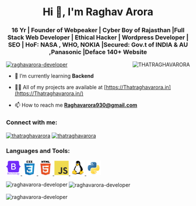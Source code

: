 <h1 align="center">Hi 👋, I'm Raghav Arora</h1>
<h3 align="center">16 Yr | Founder of Webpeaker | Cyber Boy of Rajasthan |Full Stack Web Developer | Ethical Hacker | Wordpress Developer | SEO | HoF: NASA , WHO, NOKIA |Secured: Gov.t of INDIA & AU ,Panasonic |Deface 140+ Website</h3>
<img align="right" src="https://i.redd.it/n8agw6z2smyb1.gif" alt="THATRAGHAVARORA" /> </p>

<p align="left"> <a href="https://github.com/ryo-ma/github-profile-trophy"><img src="https://github-profile-trophy.vercel.app/?username=raghavarora-developer" alt="raghavarora-developer" /></a> </p>

- 🌱 I’m currently learning **Backend**

- 👨‍💻 All of my projects are available at [https://Thatraghavarora.in](https://Thatraghavarora.in/)

- 📫 How to reach me **Raghavarora930@gmail.com**

<h3 align="left">Connect with me:</h3>
<p align="left">
<a href="https://linkedin.com/in/thatraghavarora" target="blank"><img align="center" src="https://raw.githubusercontent.com/rahuldkjain/github-profile-readme-generator/master/src/images/icons/Social/linked-in-alt.svg" alt="thatraghavarora" height="30" width="40" /></a>
<a href="https://instagram.com/thatraghavarora" target="blank"><img align="center" src="https://raw.githubusercontent.com/rahuldkjain/github-profile-readme-generator/master/src/images/icons/Social/instagram.svg" alt="thatraghavarora" height="30" width="40" /></a>
</p>

<h3 align="left">Languages and Tools:</h3>
<p align="left"> <a href="https://getbootstrap.com" target="_blank" rel="noreferrer"> <img src="https://raw.githubusercontent.com/devicons/devicon/master/icons/bootstrap/bootstrap-plain-wordmark.svg" alt="bootstrap" width="40" height="40"/> </a> <a href="https://www.w3schools.com/css/" target="_blank" rel="noreferrer"> <img src="https://raw.githubusercontent.com/devicons/devicon/master/icons/css3/css3-original-wordmark.svg" alt="css3" width="40" height="40"/> </a> <a href="https://www.w3.org/html/" target="_blank" rel="noreferrer"> <img src="https://raw.githubusercontent.com/devicons/devicon/master/icons/html5/html5-original-wordmark.svg" alt="html5" width="40" height="40"/> </a> <a href="https://developer.mozilla.org/en-US/docs/Web/JavaScript" target="_blank" rel="noreferrer"> <img src="https://raw.githubusercontent.com/devicons/devicon/master/icons/javascript/javascript-original.svg" alt="javascript" width="40" height="40"/> </a> <a href="https://www.linux.org/" target="_blank" rel="noreferrer"> <img src="https://raw.githubusercontent.com/devicons/devicon/master/icons/linux/linux-original.svg" alt="linux" width="40" height="40"/> </a> <a href="https://www.python.org" target="_blank" rel="noreferrer"> <img src="https://raw.githubusercontent.com/devicons/devicon/master/icons/python/python-original.svg" alt="python" width="40" height="40"/> </a> </p>

<p><img align="left" src="https://github-readme-stats.vercel.app/api/top-langs?username=raghavarora-developer&show_icons=true&locale=en&layout=compact" alt="raghavarora-developer" /></p>

<p>&nbsp;<img align="center" src="https://github-readme-stats.vercel.app/api?username=raghavarora-developer&show_icons=true&locale=en" alt="raghavarora-developer" /></p>

<p><img align="center" src="https://github-readme-streak-stats.herokuapp.com/?user=raghavarora-developer&" alt="raghavarora-developer" /></p>


